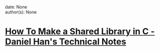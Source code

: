 
date: None  
author(s): None  

# [How To Make a Shared Library in C - Daniel Han's Technical Notes](https://sites.google.com/site/xiangyangsite/home/technical-tips/software-development/how-to-make-a-shared-library-in-c)




